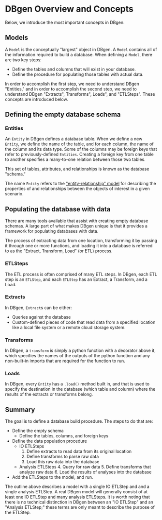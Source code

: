 <!--
   Copyright 2022 Modelyst LLC

   Licensed under the Apache License, Version 2.0 (the "License");
   you may not use this file except in compliance with the License.
   You may obtain a copy of the License at

       http://www.apache.org/licenses/LICENSE-2.0

   Unless required by applicable law or agreed to in writing, software
   distributed under the License is distributed on an "AS IS" BASIS,
   WITHOUT WARRANTIES OR CONDITIONS OF ANY KIND, either express or implied.
   See the License for the specific language governing permissions and
   limitations under the License.
 -->

# DBgen Overview and Concepts

Below, we introduce the most important concepts in DBgen.

## Models

A `Model` is the conceptually "largest" object in DBgen. A `Model` contains all of the information required to build a database. When defining a `Model`, there are two key steps:
- Define the tables and columns that will exist in your database.
- Define the procedure for populating those tables with actual data.

In order to accomplish the first step, we need to understand DBgen "Entities," and in order to accomplish the second step, we need to understand DBgen "Extracts", Transforms", Loads", and "ETLSteps". These concepts are introduced below.

## Defining the empty database schema

### Entities

An `Entity` in DBgen defines a database table. When we define a new `Entity`, we define the name of the table, and for each column, the name of the column and its data type. Some of the columns may be foreign keys that refer to previously-defined `Entities`. Creating a foreign key from one table to another specifies a many-to-one relation between those two tables.

This set of tables, attributes, and relationships is known as the database "schema."

The name `Entity` refers to the <a href="https://en.wikipedia.org/wiki/Entity%E2%80%93relationship_model">"entity-relationship" model</a> for describing the properties of and relationships between the objects of interest in a given scenario.

## Populating the database with data

There are many tools available that assist with creating empty database schemas. A large part of what makes DBgen unique is that it provides a framework for populating databases with data.

The process of extracting data from one location, transforming it by passing it through one or more functions, and loading it into a database is referred to as the "Extract, Transform, Load" (or ETL) process.

### ETLSteps

The ETL process is often comprised of many ETL steps. In DBgen, each ETL step is an `ETLStep`, and each `ETLStep` has an Extract, a Transform, and a Load.

### Extracts

In DBgen, `Extract`s can be either:

- Queries against the database
- Custom-defined pieces of code that read data from a specified location like a local file system or a remote cloud storage system.

### Transforms

In DBgen, a `transform` is simply a python function with a decorator above it, which specifies the names of the outputs of the python function and any non-built-in imports that are required for the function to run.

### Loads

In DBgen, every `Entity` has a `.load()` method built in, and that is used to specify the destination in the database (which table and column) where the results of the extracts or transforms belong.

## Summary

The goal is to define a database build procedure. The steps to do that are:

- Define the empty schema
    - Define the tables, columns, and foreign keys
- Define the data population procedure
    - IO ETLSteps
        1. Define extracts to read data from its original location
        2. Define transforms to parse raw data
        3. Load this raw data into the database
    - Analysis ETLSteps
        4. Query for raw data
        5. Define transforms that analyze raw data
        6. Load the results of analyses into the database
- Add the ETLSteps to the model, and run.

The outline above describes a model with a single IO ETLStep and and a single analysis ETLStep. A real DBgen model will generally consist of at least one IO ETLStep and many analysis ETLSteps. It is worth noting that there is no technical distinction in DBgen between an "IO ETLStep" and an "Analysis ETLStep;" these terms are only meant to describe the purpose of the ETLStep.
